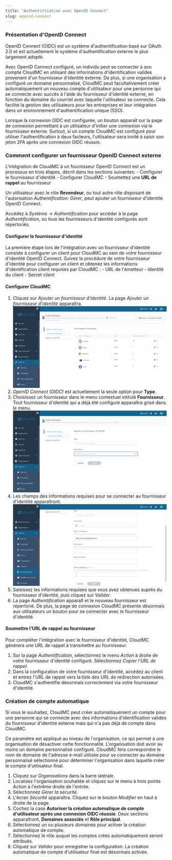 ```yaml
---
title: "Authentification avec OpenID Connect"
slug: openid-connect
---
```



### Présentation d'OpenID Connect

OpenID Connect (OIDC) est un système d'authentification basé sur OAuth 2.0 et est actuellement le système d'authentification externe le plus largement adopté.

Avec OpenID Connect configuré, un individu peut se connecter à son compte CloudMC en utilisant des informations d'identification valides provenant d'un fournisseur d'identité externe. De plus, si une organisation a configuré un domaine personnalisé, CloudMC peut facultativement créer automatiquement un nouveau compte d'utilisateur pour une personne qui se connecte avec succès à l'aide du fournisseur d'identité externe, en fonction du domaine du courriel avec laquelle l'utilisateur se connecte. Cela facilite la gestion des utilisateurs pour les entreprises et leur intégration dans un environnement d'authentification unique (SSO).

Lorsque la connexion OIDC est configurée, un bouton apparaît sur la page de connexion permettant à un utilisateur d'initier une connexion via le fournisseur externe. Surtout, si un compte CloudMC est configuré pour utiliser l'authentification à deux facteurs, l'utilisateur sera invité à saisir son jeton 2FA après une connexion OIDC réussie.

### Comment configurer un fournisseur OpenID Connect externe

L'intégration de CloudMC à un fournisseur OpenID Connect est un processus en trois étapes, décrit dans les sections suivantes:
    - Configurer le fournisseur d'identité
    - Configurer CloudMC
    - Soumettez une **URL de rappel** au fournisseur

Un utilisateur avec le rôle **Revendeur**, ou tout autre rôle disposant de l'autorisation *Authentification: Gérer*, peut ajouter un fournisseur d'identité OpenID Connect.

Accédez à *Système* -> *Authentification* pour accéder à la page *Authentification*, où tous les fournisseurs d'identité configurés sont répertoriés.

#### Configurer le fournisseur d'identité

La première étape lors de l'intégration avec un fournisseur d'identité consiste à configurer un client pour CloudMC au sein de votre fournisseur d'identité OpenID Connect. Suivez la procédure de votre fournisseur d'identité pour configurer un client et obtenez les informations d'identification client requises par CloudMC :
    - URL de l'émetteur
    - Identité du client
    - Secret client

#### Configurer CloudMC

1. Cliquez sur *Ajouter un fournisseur d'identité*. La page *Ajouter un fournisseur d'identité* apparaîtra.
![Page du fournisseur d'identité](/assets/oidc-add-1-fr.png)
1. *OpenID Connect (OIDC)* est actuellement la seule option pour **Type**.
1. Choisissez un fournisseur dans le menu contextuel intitulé **Fournisseur**. Tout fournisseur d'identité qui a déjà été configuré apparaîtra grisé dans le menu.
![Sélectionner le fournisseur d'identité](/assets/oidc-add-2-fr.png)
1. Les champs des informations requises pour se connecter au fournisseur d'identité apparaîtront.
![Détails du fournisseur d'identité](/assets/oidc-add-3-fr.png)
1. Saisissez les informations requises que vous avez obtenues auprès du fournisseur d'identité, puis cliquez sur *Valider*.
1. La page *Authentification* apparaît et le nouveau fournisseur est répertorié. De plus, la page de connexion CloudMC présente désormais aux utilisateurs un bouton pour se connecter avec le fournisseur d'identité.

#### Soumettre l'URL de rappel au fournisseur

Pour compléter l'intégration avec le fournisseur d'identité, CloudMC générera une URL de rappel à transmettre au fournisseur:

1. Sur la page *Authentification*, sélectionnez le menu *Action* à droite de votre fournisseur d'identité configuré. Sélectionnez *Copier l'URL de rappel*.
1. Dans la configuration de votre fournisseur d'identité, accédez au client et entrez l'URL de rappel vers la liste des URL de redirection autorisées.
1. CloudMC s'authentifie désormais correctement via votre fournisseur d'identité.

### Création de compte automatique

Si vous le souhaitez, CloudMC peut créer automatiquement un compte pour une personne qui se connecte avec des informations d'identification valides du fournisseur d'identité externe mais qui n'a pas déjà de compte dans CloudMC.

Ce paramètre est appliqué au niveau de l'organisation, ce qui permet à une organisation de désactiver cette fonctionnalité. L'organisation doit avoir au moins un domaine personnalisé configuré. CloudMC fera correspondre le nom de domaine de l'adresse e-mail utilisée pour se connecter au domaine personnalisé sélectionné pour déterminer l'organisation dans laquelle créer le compte d'utilisateur final.

1. Cliquez sur *Organisations* dans la barre latérale.
1. Localisez l'organisation souhaitée et cliquez sur le menu à trois points *Action* à l'extrême droite de l'entrée.
1. Sélectionnez *Gérer la sécurité*.
1. L'écran *Sécurité* apparaîtra. Cliquez sur le bouton *Modifier* en haut à droite de la page.
1. Cochez la case **Autoriser la création automatique de compte d'utilisateur après une connexion OIDC réussie**. Deux sections apparaîtront, **Domaines associés** et **Rôle principal**.
1. Sélectionnez un ou plusieurs domaines pour activer la création automatique de compte.
1. Sélectionnez le rôle auquel les comptes créés automatiquement seront attribués.
1. Cliquez sur *Valider* pour enregistrer la configuration. La création automatique de compte d'utilisateur final est désormais activée.

